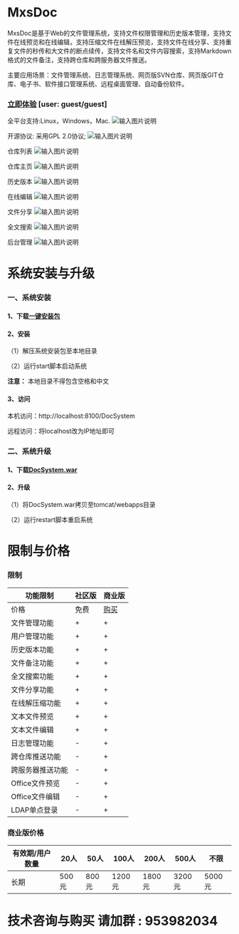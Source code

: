 # MxsDoc

MxsDoc是基于Web的文件管理系统，支持文件权限管理和历史版本管理，支持文件在线预览和在线编辑，支持压缩文件在线解压预览，支持文件在线分享、支持重复文件的秒传和大文件的断点续传，支持文件名和文件内容搜索，支持Markdown格式的文件备注，支持跨仓库和跨服务器文件推送。

主要应用场景：文件管理系统、日志管理系统、网页版SVN仓库、网页版GIT仓库、电子书、软件接口管理系统、远程桌面管理、自动备份软件。

### [立即体验](http://dw.gofreeteam.com) [user: guest/guest]

全平台支持:Linux，Windows，Mac.
![输入图片说明](https://images.gitee.com/uploads/images/2020/0614/223719_03bd18e1_1558129.png "docsys_首页1.png")

开源协议: 采用GPL 2.0协议;
![输入图片说明](https://images.gitee.com/uploads/images/2020/0613/105551_20a8ac4f_1558129.png "docsys_首页2.png")

仓库列表
![输入图片说明](https://images.gitee.com/uploads/images/2020/0613/105615_5aa90a26_1558129.png "docsys_仓库列表1.png")

仓库主页
![输入图片说明](https://images.gitee.com/uploads/images/2020/0613/105650_d4a010aa_1558129.png "docsys_仓库主页1.png")

历史版本
![输入图片说明](https://images.gitee.com/uploads/images/2020/0613/105708_0888bd30_1558129.png "docsys_仓库主页3.png")

在线编辑
![输入图片说明](https://images.gitee.com/uploads/images/2020/0613/105732_88ed0a73_1558129.png "docsys_仓库主页2.png")

文件分享
![输入图片说明](https://images.gitee.com/uploads/images/2020/0613/105757_67ca6763_1558129.png "docsys_仓库主页4.png")

全文搜索
![输入图片说明](https://images.gitee.com/uploads/images/2020/0613/105917_2ee5c143_1558129.png "docsys_仓库列表2.png")

后台管理
![输入图片说明](https://images.gitee.com/uploads/images/2020/0613/105813_e858feb3_1558129.png "docsys_管理后台1.png")

# 系统安装与升级
### 一、系统安装
#### 1、下载[一键安装包](https://github.com/RainyGao-GitHub/DocSys/releases)

#### 2、安装
（1）解压系统安装包至本地目录

（2）运行start脚本启动系统

 **注意：** 本地目录不得包含空格和中文

#### 3、访问
本机访问：http://localhost:8100/DocSystem

远程访问：将localhost改为IP地址即可

### 二、系统升级
#### 1、下载[DocSystem.war](https://github.com/RainyGao-GitHub/DocSys/releases)

#### 2、升级
（1）将DocSystem.war拷贝至tomcat/webapps目录

（2）运行restart脚本重启系统

# 限制与价格
### 限制
| 功能限制 |   社区版  | 商业版 |
| ------------- | ------------- | ------------- |
| 价格          | 免费    | [购买](http://dw.gofreeteam.com/DocSystem/web/sales/pay.html) |
| 文件管理功能   | +      | + |
| 用户管理功能   | +      | + |
| 历史版本功能   | +      | + |
| 文件备注功能   | +      | + |
| 全文搜索功能   | +      | + |
| 文件分享功能   | +      | + |
| 在线解压缩功能 | +      | + |
| 文本文件预览   | +      | + |
| 文本文件编辑     | +      | + |
| 日志管理功能   | -      | + |
| 跨仓库推送功能   | -      | + |
| 跨服务器推送功能  | -      | + |
| Office文件预览 | -      | + |
| Office文件编辑 | -      | + |
| LDAP单点登录  | -      | + |

### 商业版价格

|有效期/用户数量 |   20人           |     50人      |    100人      |     200人     |    500人      |    不限       |
| ------------- | --------------- | ------------- | ------------- | ------------- | ------------- | ------------- |
| 长期          |        500元     |    800元      |    1200元     |     1800元    |    3200元     |   5000元      |


# 技术咨询与购买 请加群 : 953982034